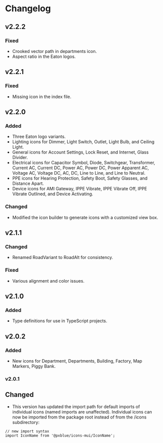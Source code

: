 # Changelog

## v2.2.2

### Fixed

-   Crooked vector path in departments icon.
-   Aspect ratio in the Eaton logos.

## v2.2.1

### Fixed

-   Missing icon in the index file.

## v2.2.0

### Added

-   Three Eaton logo variants.
-   Lighting icons for Dimmer, Light Switch, Outlet, Light Bulb, and Ceiling Light.
-   General icons for Account Settings, Lock Reset, and Internet, Glass Divider.
-   Electrical icons for Capacitor Symbol, Diode, Switchgear, Transformer, Current AC, Current DC, Power AC, Power DC, Power Apparent AC, Voltage AC, Voltage DC, AC, DC, Line to Line, and Line to Neutral.
-   PPE icons for Hearing Protection, Safety Boot, Safety Glasses, and Distance Apart.
-   Device icons for AMI Gateway, IPPE Vibrate, IPPE Vibrate Off, IPPE Vibrate Outlined, and Device Activating.

### Changed

-   Modified the icon builder to generate icons with a customized view box.

## v2.1.1

###  Changed 

-   Renamed RoadVariant to RoadAlt for consistency.

### Fixed 

-   Various alignment and color issues.

## v2.1.0

### Added

-   Type definitions for use in TypeScript projects.

## v2.0.2

### Added 

-   New icons for Department, Departments, Building, Factory, Map Markers, Piggy Bank.

### v2.0.1

## Changed

-   This version has updated the import path for default imports of individual icons (named imports are unaffected). Individual icons can now be imported from the package root instead of from the /icons subdirectory:

```tsx
// new import syntax
import IconName from '@pxblue/icons-mui/IconName';
```
